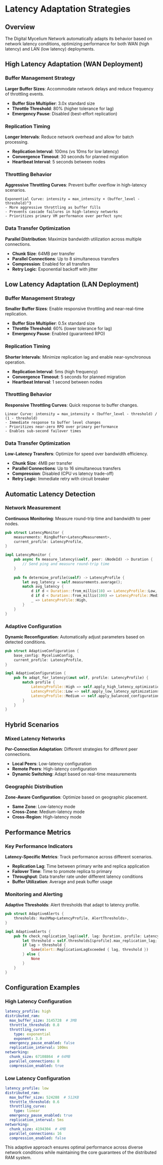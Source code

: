 # Latency Adaptation Strategies

## Overview

The Digital Mycelium Network automatically adapts its behavior based on network latency conditions, optimizing performance for both WAN (high latency) and LAN (low latency) deployments.

## High Latency Adaptation (WAN Deployment)

### Buffer Management Strategy

**Larger Buffer Sizes**: Accommodate network delays and reduce frequency of throttling events.

- **Buffer Size Multiplier**: 3.0x standard size
- **Throttle Threshold**: 80% (higher tolerance for lag)
- **Emergency Pause**: Disabled (best-effort replication)

### Replication Timing

**Longer Intervals**: Reduce network overhead and allow for batch processing.

- **Replication Interval**: 100ms (vs 10ms for low latency)
- **Convergence Timeout**: 30 seconds for planned migration
- **Heartbeat Interval**: 5 seconds between nodes

### Throttling Behavior

**Aggressive Throttling Curves**: Prevent buffer overflow in high-latency scenarios.

```
Exponential Curve: intensity = max_intensity × (buffer_level - threshold)^3
- More aggressive throttling as buffer fills
- Prevents cascade failures in high-latency networks
- Prioritizes primary VM performance over perfect sync
```

### Data Transfer Optimization

**Parallel Distribution**: Maximize bandwidth utilization across multiple connections.

- **Chunk Size**: 64MB per transfer
- **Parallel Connections**: Up to 8 simultaneous transfers
- **Compression**: Enabled for all transfers
- **Retry Logic**: Exponential backoff with jitter

## Low Latency Adaptation (LAN Deployment)

### Buffer Management Strategy

**Smaller Buffer Sizes**: Enable responsive throttling and near-real-time replication.

- **Buffer Size Multiplier**: 0.5x standard size
- **Throttle Threshold**: 60% (lower tolerance for lag)
- **Emergency Pause**: Enabled (guaranteed RPO)

### Replication Timing

**Shorter Intervals**: Minimize replication lag and enable near-synchronous operation.

- **Replication Interval**: 5ms (high frequency)
- **Convergence Timeout**: 5 seconds for planned migration
- **Heartbeat Interval**: 1 second between nodes

### Throttling Behavior

**Responsive Throttling Curves**: Quick response to buffer changes.

```
Linear Curve: intensity = max_intensity × (buffer_level - threshold) / (1 - threshold)
- Immediate response to buffer level changes
- Prioritizes near-zero RPO over primary performance
- Enables sub-second failover times
```

### Data Transfer Optimization

**Low-Latency Transfers**: Optimize for speed over bandwidth efficiency.

- **Chunk Size**: 4MB per transfer
- **Parallel Connections**: Up to 16 simultaneous transfers
- **Compression**: Disabled (CPU vs latency trade-off)
- **Retry Logic**: Immediate retry with circuit breaker

## Automatic Latency Detection

### Network Measurement

**Continuous Monitoring**: Measure round-trip time and bandwidth to peer nodes.

```rust
pub struct LatencyMonitor {
    measurements: RingBuffer<LatencyMeasurement>,
    current_profile: LatencyProfile,
}

impl LatencyMonitor {
    pub async fn measure_latency(&self, peer: &NodeId) -> Duration {
        // Send ping and measure round-trip time
    }
    
    pub fn determine_profile(&self) -> LatencyProfile {
        let avg_latency = self.measurements.average();
        match avg_latency {
            d if d < Duration::from_millis(10) => LatencyProfile::Low,
            d if d < Duration::from_millis(100) => LatencyProfile::Medium,
            _ => LatencyProfile::High,
        }
    }
}
```

### Adaptive Configuration

**Dynamic Reconfiguration**: Automatically adjust parameters based on detected conditions.

```rust
pub struct AdaptiveConfiguration {
    base_config: MyceliumConfig,
    current_profile: LatencyProfile,
}

impl AdaptiveConfiguration {
    pub fn adapt_for_latency(&mut self, profile: LatencyProfile) {
        match profile {
            LatencyProfile::High => self.apply_high_latency_optimizations(),
            LatencyProfile::Low => self.apply_low_latency_optimizations(),
            LatencyProfile::Medium => self.apply_balanced_configuration(),
        }
    }
}
```

## Hybrid Scenarios

### Mixed Latency Networks

**Per-Connection Adaptation**: Different strategies for different peer connections.

- **Local Peers**: Low-latency configuration
- **Remote Peers**: High-latency configuration
- **Dynamic Switching**: Adapt based on real-time measurements

### Geographic Distribution

**Zone-Aware Configuration**: Optimize based on geographic placement.

- **Same Zone**: Low-latency mode
- **Cross-Zone**: Medium-latency mode
- **Cross-Region**: High-latency mode

## Performance Metrics

### Key Performance Indicators

**Latency-Specific Metrics**: Track performance across different scenarios.

- **Replication Lag**: Time between primary write and replica application
- **Failover Time**: Time to promote replica to primary
- **Throughput**: Data transfer rate under different latency conditions
- **Buffer Utilization**: Average and peak buffer usage

### Monitoring and Alerting

**Adaptive Thresholds**: Alert thresholds that adapt to latency profile.

```rust
pub struct AdaptiveAlerts {
    thresholds: HashMap<LatencyProfile, AlertThresholds>,
}

impl AdaptiveAlerts {
    pub fn check_replication_lag(&self, lag: Duration, profile: LatencyProfile) -> Option<Alert> {
        let threshold = self.thresholds[&profile].max_replication_lag;
        if lag > threshold {
            Some(Alert::ReplicationLagExceeded { lag, threshold })
        } else {
            None
        }
    }
}
```

## Configuration Examples

### High Latency Configuration

```yaml
latency_profile: high
distributed_ram:
  max_buffer_size: 3145728  # 3MB
  throttle_threshold: 0.8
  throttling_curve:
    type: exponential
    exponent: 3.0
  emergency_pause_enabled: false
  replication_interval: 100ms
networking:
  chunk_size: 67108864  # 64MB
  parallel_connections: 8
  compression_enabled: true
```

### Low Latency Configuration

```yaml
latency_profile: low
distributed_ram:
  max_buffer_size: 524288  # 512KB
  throttle_threshold: 0.6
  throttling_curve:
    type: linear
  emergency_pause_enabled: true
  replication_interval: 5ms
networking:
  chunk_size: 4194304  # 4MB
  parallel_connections: 16
  compression_enabled: false
```

This adaptive approach ensures optimal performance across diverse network conditions while maintaining the core guarantees of the distributed RAM system.